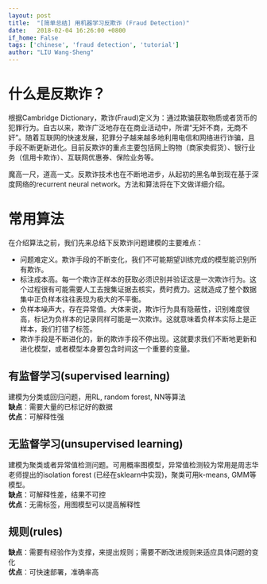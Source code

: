 ```yaml
---
layout: post
title:  "[简单总结] 用机器学习反欺诈 (Fraud Detection)"
date:   2018-02-04 16:26:00 +0800
if_home: False 
tags: ['chinese', 'fraud detection', 'tutorial']
author: "LIU Wang-Sheng"
---
```


# 什么是反欺诈？
根据Cambridge Dictionary，欺诈(Fraud)定义为：通过欺骗获取物质或者货币的犯罪行为。自古以来，欺诈广泛地存在在商业活动中，所谓“无奸不商，无商不奸”。随着互联网的快速发展，犯罪分子越来越多地利用电信和网络进行诈骗，且手段不断更新进化。目前反欺诈的重点主要包括网上购物（商家卖假货）、银行业务（信用卡欺诈）、互联网优惠券、保险业务等。

魔高一尺，道高一丈。反欺诈技术也在不断地进步，从起初的黑名单到现在基于深度网络的recurrent neural network。方法和算法将在下文做详细介绍。

# 常用算法
在介绍算法之前，我们先来总结下反欺诈问题建模的主要难点：

* 问题难定义。欺诈手段的不断变化，我们不可能期望训练完成的模型能识别所有欺诈。
* 标注成本高。每一个欺诈正样本的获取必须识别并验证这是一次欺诈行为。这个过程很有可能需要人工去搜集证据去核实，费时费力。这就造成了整个数据集中正负样本往往表现为极大的不平衡。
* 负样本噪声大，存在异常值。大体来说，欺诈行为具有隐蔽性，识别难度很高，标记为负样本的记录同样可能是一次欺诈。这就意味着负样本实际上是正样本，我们打错了标签。
* 欺诈手段是不断进化的，新的欺诈手段不停出现。这就要求我们不断地更新和进化模型，或者模型本身要包含时间这一个重要的变量。

<!-- more -->

## 有监督学习(supervised learning)
建模为分类或回归问题，用RL, random forest, NN等算法  
**缺点**：需要大量的已标记好的数据  
**优点**：可解释性强

## 无监督学习(unsupervised learning)
建模为聚类或者异常值检测问题。可用概率图模型，异常值检测较为常用是周志华老师提出的isolation forest (已经在sklearn中实现)，聚类可用k-means, GMM等模型。  
**缺点**：可解释性差，结果不可控  
**优点**：无需标签，用图模型可以提高解释性

## 规则(rules)
**缺点**：需要有经验作为支撑，来提出规则；需要不断改进规则来适应具体问题的变化  
**优点**：可快速部署，准确率高  


